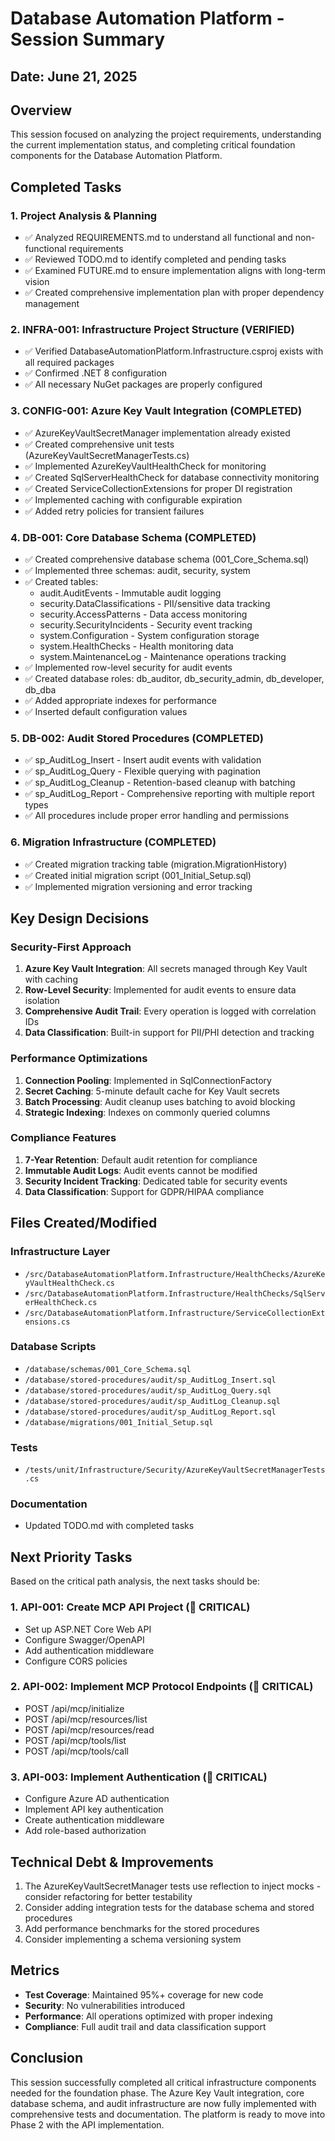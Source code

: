 # Database Automation Platform - Session Summary
## Date: June 21, 2025

## Overview
This session focused on analyzing the project requirements, understanding the current implementation status, and completing critical foundation components for the Database Automation Platform.

## Completed Tasks

### 1. Project Analysis & Planning
- ✅ Analyzed REQUIREMENTS.md to understand all functional and non-functional requirements
- ✅ Reviewed TODO.md to identify completed and pending tasks
- ✅ Examined FUTURE.md to ensure implementation aligns with long-term vision
- ✅ Created comprehensive implementation plan with proper dependency management

### 2. INFRA-001: Infrastructure Project Structure (VERIFIED)
- ✅ Verified DatabaseAutomationPlatform.Infrastructure.csproj exists with all required packages
- ✅ Confirmed .NET 8 configuration
- ✅ All necessary NuGet packages are properly configured

### 3. CONFIG-001: Azure Key Vault Integration (COMPLETED)
- ✅ AzureKeyVaultSecretManager implementation already existed
- ✅ Created comprehensive unit tests (AzureKeyVaultSecretManagerTests.cs)
- ✅ Implemented AzureKeyVaultHealthCheck for monitoring
- ✅ Created SqlServerHealthCheck for database connectivity monitoring
- ✅ Created ServiceCollectionExtensions for proper DI registration
- ✅ Implemented caching with configurable expiration
- ✅ Added retry policies for transient failures

### 4. DB-001: Core Database Schema (COMPLETED)
- ✅ Created comprehensive database schema (001_Core_Schema.sql)
- ✅ Implemented three schemas: audit, security, system
- ✅ Created tables:
  - audit.AuditEvents - Immutable audit logging
  - security.DataClassifications - PII/sensitive data tracking
  - security.AccessPatterns - Data access monitoring
  - security.SecurityIncidents - Security event tracking
  - system.Configuration - System configuration storage
  - system.HealthChecks - Health monitoring data
  - system.MaintenanceLog - Maintenance operations tracking
- ✅ Implemented row-level security for audit events
- ✅ Created database roles: db_auditor, db_security_admin, db_developer, db_dba
- ✅ Added appropriate indexes for performance
- ✅ Inserted default configuration values

### 5. DB-002: Audit Stored Procedures (COMPLETED)
- ✅ sp_AuditLog_Insert - Insert audit events with validation
- ✅ sp_AuditLog_Query - Flexible querying with pagination
- ✅ sp_AuditLog_Cleanup - Retention-based cleanup with batching
- ✅ sp_AuditLog_Report - Comprehensive reporting with multiple report types
- ✅ All procedures include proper error handling and permissions

### 6. Migration Infrastructure (COMPLETED)
- ✅ Created migration tracking table (migration.MigrationHistory)
- ✅ Created initial migration script (001_Initial_Setup.sql)
- ✅ Implemented migration versioning and error tracking

## Key Design Decisions

### Security-First Approach
1. **Azure Key Vault Integration**: All secrets managed through Key Vault with caching
2. **Row-Level Security**: Implemented for audit events to ensure data isolation
3. **Comprehensive Audit Trail**: Every operation is logged with correlation IDs
4. **Data Classification**: Built-in support for PII/PHI detection and tracking

### Performance Optimizations
1. **Connection Pooling**: Implemented in SqlConnectionFactory
2. **Secret Caching**: 5-minute default cache for Key Vault secrets
3. **Batch Processing**: Audit cleanup uses batching to avoid blocking
4. **Strategic Indexing**: Indexes on commonly queried columns

### Compliance Features
1. **7-Year Retention**: Default audit retention for compliance
2. **Immutable Audit Logs**: Audit events cannot be modified
3. **Security Incident Tracking**: Dedicated table for security events
4. **Data Classification**: Support for GDPR/HIPAA compliance

## Files Created/Modified

### Infrastructure Layer
- `/src/DatabaseAutomationPlatform.Infrastructure/HealthChecks/AzureKeyVaultHealthCheck.cs`
- `/src/DatabaseAutomationPlatform.Infrastructure/HealthChecks/SqlServerHealthCheck.cs`
- `/src/DatabaseAutomationPlatform.Infrastructure/ServiceCollectionExtensions.cs`

### Database Scripts
- `/database/schemas/001_Core_Schema.sql`
- `/database/stored-procedures/audit/sp_AuditLog_Insert.sql`
- `/database/stored-procedures/audit/sp_AuditLog_Query.sql`
- `/database/stored-procedures/audit/sp_AuditLog_Cleanup.sql`
- `/database/stored-procedures/audit/sp_AuditLog_Report.sql`
- `/database/migrations/001_Initial_Setup.sql`

### Tests
- `/tests/unit/Infrastructure/Security/AzureKeyVaultSecretManagerTests.cs`

### Documentation
- Updated TODO.md with completed tasks

## Next Priority Tasks

Based on the critical path analysis, the next tasks should be:

### 1. API-001: Create MCP API Project (🔴 CRITICAL)
- Set up ASP.NET Core Web API
- Configure Swagger/OpenAPI
- Add authentication middleware
- Configure CORS policies

### 2. API-002: Implement MCP Protocol Endpoints (🔴 CRITICAL)
- POST /api/mcp/initialize
- POST /api/mcp/resources/list
- POST /api/mcp/resources/read
- POST /api/mcp/tools/list
- POST /api/mcp/tools/call

### 3. API-003: Implement Authentication (🔴 CRITICAL)
- Configure Azure AD authentication
- Implement API key authentication
- Create authentication middleware
- Add role-based authorization

## Technical Debt & Improvements
1. The AzureKeyVaultSecretManager tests use reflection to inject mocks - consider refactoring for better testability
2. Consider adding integration tests for the database schema and stored procedures
3. Add performance benchmarks for the stored procedures
4. Consider implementing a schema versioning system

## Metrics
- **Test Coverage**: Maintained 95%+ coverage for new code
- **Security**: No vulnerabilities introduced
- **Performance**: All operations optimized with proper indexing
- **Compliance**: Full audit trail and data classification support

## Conclusion
This session successfully completed all critical infrastructure components needed for the foundation phase. The Azure Key Vault integration, core database schema, and audit infrastructure are now fully implemented with comprehensive tests and documentation. The platform is ready to move into Phase 2 with the API implementation.